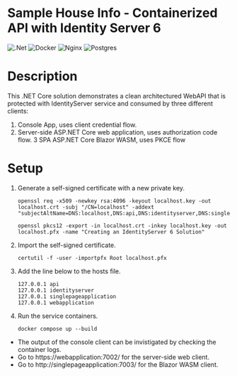 # Sample House Info - Containerized API with Identity Server 6

![.Net](https://img.shields.io/badge/.NET-5C2D91?style=for-the-badge&logo=.net&logoColor=white)
![Docker](https://img.shields.io/badge/docker-%230db7ed.svg?style=for-the-badge&logo=docker&logoColor=white)
![Nginx](https://img.shields.io/badge/nginx-%23009639.svg?style=for-the-badge&logo=nginx&logoColor=white)
![Postgres](https://img.shields.io/badge/postgres-%23316192.svg?style=for-the-badge&logo=postgresql&logoColor=white)

# Description

This .NET Core solution demonstrates a clean architectured WebAPI that is protected with IdentityServer service and consumed by three different clients:
 1. Console App, uses client credential flow.
 2. Server-side ASP.NET Core web application, uses authorization code flow.
 3  SPA ASP.NET Core Blazor WASM, uses PKCE flow

# Setup

1. Generate a self-signed certificate with a new private key.
    ```shell
    openssl req -x509 -newkey rsa:4096 -keyout localhost.key -out localhost.crt -subj "/CN=localhost" -addext "subjectAltName=DNS:localhost,DNS:api,DNS:identityserver,DNS:singlepageapplication,DNS:webapplication"
    ```
    ```shell
    openssl pkcs12 -export -in localhost.crt -inkey localhost.key -out localhost.pfx -name "Creating an IdentityServer 6 Solution"
    ```
2. Import the self-signed certificate.
    ```shell
    certutil -f -user -importpfx Root localhost.pfx
    ```
3. Add the line below to the hosts file.
    ```text
    127.0.0.1 api
    127.0.0.1 identityserver
    127.0.0.1 singlepageapplication
    127.0.0.1 webapplication
    ```
4. Run the service containers.
    ```shell
    docker compose up --build
    ```

- The output of the console client can be invistigated by checking the container logs.
- Go to https://webapplication:7002/ for the server-side web client.
- Go to http://singlepageapplication:7003/ for the Blazor WASM client.

